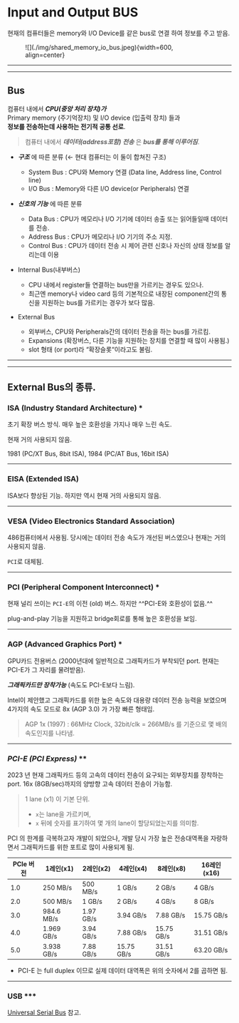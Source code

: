 # Input and Output BUS

현재의 컴퓨터들은 memory와 I/O Device를 같은 bus로 연결 하여 정보를 주고 받음.

<figure markdown>
![](./img/shared_memory_io_bus.jpeg){width=600, align=center}
</figure>

---

---

## Bus

컴퓨터 내에서  ***CPU(중앙 처리 장치)가***  
Primary memory (주기억장치) 및 I/O device (입출력 장치) 들과  
**정보를 전송하는데 사용하는 전기적 공통 선로**.

> 컴퓨터 내에서 ***데이터(address포함) 전송*** 은 ***bus를 통해 이루어짐***.
> 

- ***구조*** 에 따른 분류 (← 현대 컴퓨터는 이 둘이 합쳐진 구조)
    - System Bus : CPU와 Memory 연결 (Data line, Address line, Control line)
    - I/O Bus : Memory와 다른 I/O device(or Peripherals) 연결
- ***신호의 기능*** 에 따른 분류
    - Data Bus : CPU가 메모리나 I/O 기기에 데이터 송출 또는 읽어들일때 데이터를 전송.
    - Address Bus : CPU가 메모리나 I/O 기기의 주소 지정.
    - Control Bus : CPU가 데이터 전송 시 제어 관련 신호나 자신의 상태 정보를 알리는데 이용

- Internal Bus(내부버스)
    - CPU 내에서 register들 연결하는 bus만을 가르키는 경우도 있으나.
    - 최근엔 memory나 video card 등의 기본적으로 내장된 component간의 통신을 지원하는 bus를 가르키는 경우가 보다 많음.
- External Bus 
    - 외부버스, CPU와 Peripherals간의 데이터 전송을 하는 bus를 가르킴.
    - Expansions (확장버스, 다른 기능을 지원하는 장치를 연결할 때 많이 사용됨.)
    - slot 형태 (or port)라 “확장슬롯“이라고도 불림.

---

---

## External Bus의 종류.

### ISA (Industry Standard Architecture) *

초기 확장 버스 방식. 매우 높은 호환성을 가지나 매우 느린 속도.

현재 거의 사용되지 않음.

1981 (PC/XT Bus, 8bit ISA), 1984 (PC/AT Bus, 16bit ISA)

---

### EISA (Extended ISA)

ISA보다 향상된 기능. 하지만 역시 현재 거의 사용되지 않음.

---

### VESA (Video Electronics Standard Association)

486컴퓨터에서 사용됨. 당시에는 데이터 전송 속도가 개선된 버스였으나 현재는 거의 사용되지 않음. 

`PCI`로 대체됨.

---

### PCI (Peripheral Component Interconnect) *

현재 널리 쓰이는 `PCI-E`의 이전 (old) 버스. 하지만 ^^PCI-E와 호환성이 없음.^^

plug-and-play 기능을 지원하고 bridge회로를 통해 높은 호환성을 보임.

---

### AGP (Advanced Graphics Port) *

GPU카드 전용버스 (2000년대에 일반적으로 그래픽카드가 부착되던 port. 현재는 PCI-E가 그 자리를 물려받음).

***그래픽카드만 장착가능*** (속도도 PCI-E보다 느림).

Intel이 제안했고 그래픽카드를 위한 높은 속도와 대용량 데이터 전송 능력을 보였으며 4가지의 속도 모드로  8x (AGP 3.0) 가 가장 빠른 형태임. 

> AGP 1x (1997) : 66MHz Clock, 32bit/clk = 266MB/s 
를 기준으로 몇 배의 속도인지를 나타냄.
> 

---

### ***PCI-E (PCI Express)*** **

2023 년 현재 그래픽카드 등의 고속의 데이터 전송이 요구되는 외부장치를 장착하는 port. 16x (8GB/sec)까지의 양방향 고속 데이터 전송이 가능함. 

> 1 lane (x1) 이 기본 단위.
> 
> * `x`는 lane을 가르키며, 
> * `x` 뒤에 숫자를 표기하여 몇 개의 lane이 할당되었는지를 의미함.

PCI 의 한계를 극복하고자 개발이 되었으나, 개발 당시 가장 높은 전송대역폭을 자랑하면서 그래픽카드를 위한 포트로 많이 사용되게 됨.

| PCIe 버전 | 1레인(x1) | 2레인(x2) | 4레인(x4) | 8레인(x8) | 16레인(x16) |
| --- | --- | --- | --- | --- | --- |
| 1.0 | 250 MB/s | 500 MB/s | 1 GB/s | 2 GB/s | 4 GB/s |
| 2.0 | 500 MB/s | 1 GB/s | 2 GB/s | 4 GB/s | 8 GB/s |
| 3.0 | 984.6 MB/s | 1.97 GB/s | 3.94 GB/s | 7.88 GB/s | 15.75 GB/s |
| 4.0 | 1.969 GB/s | 3.94 GB/s | 7.88 GB/s | 15.75 GB/s | 31.51 GB/s |
| 5.0 | 3.938 GB/s | 7.88 GB/s | 15.75 GB/s | 31.51 GB/s | 63.20 GB/s |

* PCI-E 는 full duplex 이므로 실제 데이터 대역폭은 위의 숫자에서 2를 곱하면 됨.

---

### USB ***

[Universal Serial Bus](../ch06/ce06_1_09_usb.md) 참고.